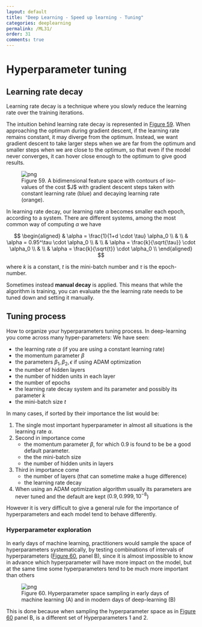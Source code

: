 ```yaml
---
layout: default
title: "Deep Learning - Speed up learning - Tuning"
categories: deeplearning
permalink: /ML31/
order: 31
comments: true
---
```


# Hyperparameter tuning

## Learning rate decay
Learning rate decay is a technique where you slowly reduce the learning rate over the training iterations.

The intuition behind learning rate decay is represented in <a href="#fig:lrdecay">Figure 59</a>. When approaching the optimum during gradient descent, if the learning rate remains constant, it may diverge from the optimum. Instead, we want gradient descent to take larger steps when we are far from the optimum and smaller steps when we are close to the optimum, so that even if the model never converges, it can hover close enough to the optimum to give good results.


    

<figure id="fig:lrdecay">
    <img src="{{site.baseurl}}/pages/ML-31-DeepLearningTuning_files/ML-31-DeepLearningTuning_2_0.png" alt="png">
    <figcaption>Figure 59. A bidimensional feature space with contours of iso-values of the cost $J$ with gradient descent steps taken with constant learning rate (blue) and decaying learning rate (orange).</figcaption>
</figure>

In learning rate decay, our learning rate $\alpha$ becomes smaller each epoch, according to a system. There are different systems, among the most common way of computing $\alpha$ we have

$$
\begin{aligned}
& \alpha = \frac{1}{1+d \cdot \tau} \alpha_0 \\
& \\
& \alpha = 0.95^\tau \cdot \alpha_0 \\
& \\
& \alpha = \frac{k}{\sqrt{\tau}} \cdot \alpha_0 \\
& \\
& \alpha = \frac{k}{\sqrt{t}} \cdot \alpha_0 \\
\end{aligned}
$$

where $k$ is a constant, $t$ is the mini-batch number and $\tau$ is the epoch-number.

Sometimes instead **manual decay** is applied. This means that while the algorithm is training, you can evaluate the the learning rate needs to be tuned down and setting it manually.

## Tuning process
How to organize your hyperparameters tuning process. In deep-learning you come across many hyper-parameters: We have seen:

* the learning rate $\alpha$ (if you are using a constant learning rate)
* the momentum parameter $\beta$
* the parameters $\beta_1, \beta_2, \epsilon$ if using ADAM optimization
* the number of hidden layers
* the number of hidden units in each layer
* the number of epochs
* the learning rate decay system and its parameter and possibly its parameter $k$
* the mini-batch size $t$

In many cases, if sorted by their importance the list would be: 

1. The single most important hyperparameter in almost all situations is the learning rate $\alpha$. 
2. Second in importance come
    * the momentum parameter $\beta$, for which $0.9$ is found to be be a good default parameter. 
    * the the mini-batch size
    * the number of hidden units in layers
3. Third in importance come 
    * the number of layers (that can sometime make a huge difference)
    * the learning rate decay
4. When using an ADAM optimization algorithm usually its parameters are never tuned and the default are kept ($0.9, 0.999, 10^{-8}$)

However it is very difficult to give a general rule for the importance of hyperparameters and each model tend to behave differently.

### Hyperparameter exploration
In early days of machine learning, practitioners would sample the space of hyperparameters systematically, by testing combinations of intervals of hyperparameters (<a href="#fig:hypertune">Figure 60</a>, panel B), since it is almost impossible to know in advance which hyperparameter will have more impact on the model, but at the same time some hyperparameters tend to be much more important than others


    

<figure id="fig:hypertune">
    <img src="{{site.baseurl}}/pages/ML-31-DeepLearningTuning_files/ML-31-DeepLearningTuning_6_0.png" alt="png">
    <figcaption>Figure 60. Hyperparameter space sampling in early days of machine learning (A) and in modern days of deep-learning (B)</figcaption>
</figure>

This is done because when sampling the hyperparameter space as in <a href="#fig:hypertune">Figure 60</a> panel B, is a different set of Hyperparameters 1 and 2.


```python

```
